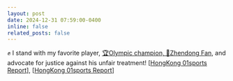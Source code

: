 ```yaml
---
layout: post
date: 2024-12-31 07:59:00-0400
inline: false
related_posts: false
---
```


✊ I stand with my favorite player, [🏆Olympic champion, 🏓Zhendong Fan](https://www.instagram.com/fanzhendong9248/), and advocate for justice against his unfair treatment! [[HongKong 01sports
 Report](https://www.hk01.com/%E5%8D%B3%E6%99%82%E9%AB%94%E8%82%B2/1089170/%E4%B9%92%E4%B9%93-%E6%A8%8A%E6%8C%AF%E6%9D%B1%E7%99%BC%E6%96%87%E5%9B%9E%E6%87%89wtt%E8%81%B2%E6%98%8E-%E9%9C%B8%E6%B0%A3%E5%98%B2%E8%AB%B7%E7%8D%B2%E8%AE%9A-%E4%B9%92%E5%A3%87%E6%95%91%E4%B8%96%E4%B8%BB?itm_source=universal_search&itm_campaign=hk01&itm_content=all&itm_medium=web)], [[HongKong 01sports
 Report](https://www.hk01.com/%E5%8D%B3%E6%99%82%E9%AB%94%E8%82%B2/1089892/%E4%B8%AD%E5%9C%8B3%E4%B9%92%E4%B9%93%E5%90%8D%E5%B0%87%E9%80%80%E5%87%BA%E4%B8%96%E7%95%8C%E6%8E%92%E5%90%8D%E9%A2%A8%E6%B3%A2-%E5%8A%89%E5%9C%8B%E6%A2%81%E4%B8%80%E4%BA%BA%E5%88%86%E9%A3%BE%E4%B8%89%E8%A7%92%E8%87%AA%E7%9B%B8%E7%9F%9B%E7%9B%BE?itm_source=universal_search&itm_campaign=hk01&itm_content=all&itm_medium=web)]
